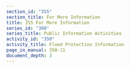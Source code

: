 ```yaml
---
section_id: "355"
section_title: For More Information
title: 355 For More Information
series_id: "300"
series_title: Public Information Activities
activity_id: "350"
activity_title: Flood Protection Information
page_in_manual: 350-11
document_depth: 3
---
```

